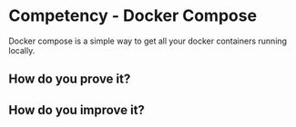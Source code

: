 # Competency - Docker Compose

Docker compose is a simple way to get all your docker containers running locally.

## How do you prove it?

## How do you improve it?

